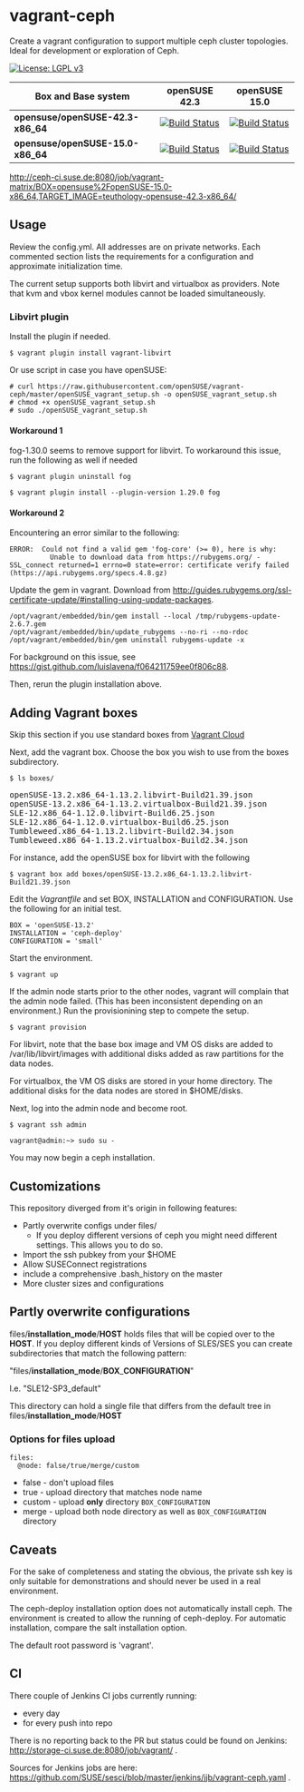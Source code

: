 # vagrant-ceph
Create a vagrant configuration to support multiple ceph cluster topologies.  Ideal for development or exploration of Ceph.

[![License: LGPL v3](https://img.shields.io/badge/License-LGPL%20v3-blue.svg)](https://github.com/openSUSE/vagrant-ceph/blob/master/LICENSE)

 Box and Base system | openSUSE 42.3 | openSUSE 15.0 
--- | --- | ---
**opensuse/openSUSE-42.3-x86_64** | [![Build Status](http://ceph-ci.suse.de:8080/job/vagrant-matrix/BOX=opensuse%2FopenSUSE-42.3-x86_64,TARGET_IMAGE=teuthology-opensuse-42.3-x86_64/badge/icon)](http://ceph-ci.suse.de:8080/job/vagrant-matrix/BOX=opensuse%2FopenSUSE-42.3-x86_64,TARGET_IMAGE=teuthology-opensuse-42.3-x86_64/) | [![Build Status](http://ceph-ci.suse.de:8080/job/vagrant-matrix/BOX=opensuse%2FopenSUSE-42.3-x86_64,TARGET_IMAGE=teuthology-opensuse-15.0-x86_64/badge/icon)](http://ceph-ci.suse.de:8080/job/vagrant-matrix/BOX=opensuse%2FopenSUSE-42.3-x86_64,TARGET_IMAGE=teuthology-opensuse-15.0-x86_64/)
**opensuse/openSUSE-15.0-x86_64** | [![Build Status](http://ceph-ci.suse.de:8080/job/vagrant-matrix/BOX=opensuse%2FopenSUSE-15.0-x86_64,TARGET_IMAGE=teuthology-opensuse-42.3-x86_64/badge/icon)](http://ceph-ci.suse.de:8080/job/vagrant-matrix/BOX=opensuse%2FopenSUSE-15.0-x86_64,TARGET_IMAGE=teuthology-opensuse-42.3-x86_64/) | [![Build Status](http://ceph-ci.suse.de:8080/job/vagrant-matrix/BOX=opensuse%2FopenSUSE-15.0-x86_64,TARGET_IMAGE=teuthology-opensuse-15.0-x86_64/badge/icon)](http://ceph-ci.suse.de:8080/job/vagrant-matrix/BOX=opensuse%2FopenSUSE-15.0-x86_64,TARGET_IMAGE=teuthology-opensuse-15.0-x86_64/) 

http://ceph-ci.suse.de:8080/job/vagrant-matrix/BOX=opensuse%2FopenSUSE-15.0-x86_64,TARGET_IMAGE=teuthology-opensuse-42.3-x86_64/

## Usage
Review the config.yml.  All addresses are on private networks.  Each commented section lists the requirements for a configuration and approximate initialization time.

The current setup supports both libvirt and virtualbox as providers.  Note that kvm and vbox kernel modules cannot be loaded simultaneously.

### Libvirt plugin

Install the plugin if needed.

`$ vagrant plugin install vagrant-libvirt`

Or use script in case you have openSUSE:
```
# curl https://raw.githubusercontent.com/openSUSE/vagrant-ceph/master/openSUSE_vagrant_setup.sh -o openSUSE_vagrant_setup.sh
# chmod +x openSUSE_vagrant_setup.sh
# sudo ./openSUSE_vagrant_setup.sh
```

#### Workaround 1
fog-1.30.0 seems to remove support for libvirt.  To workaround this issue, run the following as well if needed

`$ vagrant plugin uninstall fog`

`$ vagrant plugin install --plugin-version 1.29.0 fog`

#### Workaround 2
Encountering an error similar to the following:

```
ERROR:  Could not find a valid gem 'fog-core' (>= 0), here is why:
          Unable to download data from https://rubygems.org/ - SSL_connect returned=1 errno=0 state=error: certificate verify failed (https://api.rubygems.org/specs.4.8.gz)
```

Update the gem in vagrant.  Download from http://guides.rubygems.org/ssl-certificate-update/#installing-using-update-packages.

```
/opt/vagrant/embedded/bin/gem install --local /tmp/rubygems-update-2.6.7.gem
/opt/vagrant/embedded/bin/update_rubygems --no-ri --no-rdoc
/opt/vagrant/embedded/bin/gem uninstall rubygems-update -x
```

For background on this issue, see https://gist.github.com/luislavena/f064211759ee0f806c88.

Then, rerun the plugin installation above.

## Adding Vagrant boxes

Skip this section if you use standard boxes from [Vagrant Cloud](https://app.vagrantup.com/opensuse)

Next, add the vagrant box.  Choose the box you wish to use from the boxes subdirectory.

`$ ls boxes/`

<pre>
openSUSE-13.2.x86_64-1.13.2.libvirt-Build21.39.json
openSUSE-13.2.x86_64-1.13.2.virtualbox-Build21.39.json
SLE-12.x86_64-1.12.0.libvirt-Build6.25.json
SLE-12.x86_64-1.12.0.virtualbox-Build6.25.json
Tumbleweed.x86_64-1.13.2.libvirt-Build2.34.json
Tumbleweed.x86_64-1.13.2.virtualbox-Build2.34.json
</pre>

For instance, add the openSUSE box for libvirt with the following

`$ vagrant box add boxes/openSUSE-13.2.x86_64-1.13.2.libvirt-Build21.39.json`

Edit the _Vagrantfile_ and set BOX, INSTALLATION and CONFIGURATION.  Use the following for an initial test.

`BOX = 'openSUSE-13.2'` <br>
`INSTALLATION = 'ceph-deploy'` <br>
`CONFIGURATION = 'small'` <br>

Start the environment.

`$ vagrant up`

If the admin node starts prior to the other nodes, vagrant will complain that the admin node failed.  (This has been inconsistent depending on an environment.)  Run the provisionining step to compete the setup.

`$ vagrant provision`

For libvirt, note that the base box image and VM OS disks are added to /var/lib/libvirt/images with additional disks added as raw partitions for the data nodes.

For virtualbox, the VM OS disks are stored in your home directory.  The additional disks for the data nodes are stored in $HOME/disks.

Next, log into the admin node and become root.

`$ vagrant ssh admin`

`vagrant@admin:~> sudo su -`

You may now begin a ceph installation.

## Customizations

This repository diverged from it's origin in following features:

  * Partly overwrite configs under files/
    * If you deploy different versions of ceph
      you might need different settings.
      This allows you to do so.
  * Import the ssh pubkey from your $HOME
  * Allow SUSEConnect registrations
  * include a comprehensive .bash_history on the master
  * More cluster sizes and configurations

## Partly overwrite configurations

files/<b>installation_mode</b>/<b>HOST</b> holds files that will be copied over to the <b>HOST</b>.
If you deploy different kinds of Versions of SLES/SES you can create subdirectories that match the following pattern:

"files/<b>installation_mode</b>/<b>BOX</b>_<b>CONFIGURATION</b>"

I.e. "SLE12-SP3\_default"

This directory can hold a single file that differs from the default tree in files/<b>installation_mode</b>/<b>HOST</b>

### Options for files upload
```
files:
  @node: false/true/merge/custom
```

* false - don't upload files
* true - upload directory that matches node name
* custom - upload __only__ directory `BOX_CONFIGURATION`
* merge - upload both node directory as well as `BOX_CONFIGURATION` directory

## Caveats
For the sake of completeness and stating the obvious, the private ssh key is only suitable for demonstrations and should never be used in a real environment.

The ceph-deploy installation option does not automatically install ceph.  The environment is created to allow the running of ceph-deploy.  For automatic installation, compare the salt installation option. 

The default root password is 'vagrant'.

## CI
There couple of Jenkins CI jobs currently running:
* every day
* for every push into repo

There is no reporting back to the PR but status could be found on Jenkins: http://storage-ci.suse.de:8080/job/vagrant/ .

Sources for Jenkins jobs are here: https://github.com/SUSE/sesci/blob/master/jenkins/jjb/vagrant-ceph.yaml .

